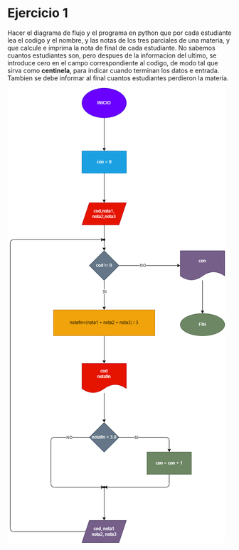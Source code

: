 # Ejercicio 1

Hacer el diagrama de flujo y el programa en python que por cada estudiante lea el codigo y el nombre, y las notas de los tres parciales de una materia, y que calcule e imprima la nota de final de cada estudiante. No sabemos cuantos estudiantes son, pero despues de la informacion del ultimo, se introduce cero en el campo correspondiente al codigo, de modo tal que sirva como **centinela**, para indicar cuando terminan los datos e entrada. Tambien se debe informar al final cuantos estudiantes perdieron la materia. 


![diagramadeflujo](diagrama_1.png)